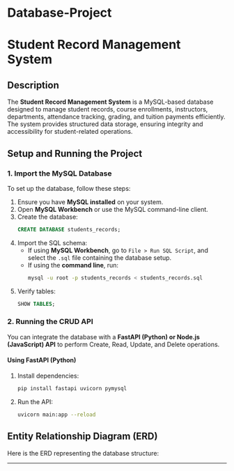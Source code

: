 # Database-Project
# Student Record Management System

## Description
The **Student Record Management System** is a MySQL-based database designed to manage student records, course enrollments, instructors, departments, attendance tracking, grading, and tuition payments efficiently. The system provides structured data storage, ensuring integrity and accessibility for student-related operations.

## Setup and Running the Project

### **1. Import the MySQL Database**
To set up the database, follow these steps:
1. Ensure you have **MySQL installed** on your system.
2. Open **MySQL Workbench** or use the MySQL command-line client.
3. Create the database:
   ```sql
   CREATE DATABASE students_records;

4. Import the SQL schema:
   - If using **MySQL Workbench**, go to `File > Run SQL Script`, and select the `.sql` file containing the database setup.
   - If using the **command line**, run:
     ```bash
     mysql -u root -p students_records < students_records.sql
     ```
5. Verify tables:
   ```sql
   SHOW TABLES;
   ```

### **2. Running the CRUD API**
You can integrate the database with a **FastAPI (Python) or Node.js (JavaScript) API** to perform Create, Read, Update, and Delete operations.

#### **Using FastAPI (Python)**
1. Install dependencies:
   ```bash
   pip install fastapi uvicorn pymysql
   ```
2. Run the API:
   ```bash
   uvicorn main:app --reload
   ```

## **Entity Relationship Diagram (ERD)**
Here is the ERD representing the database structure:


---

